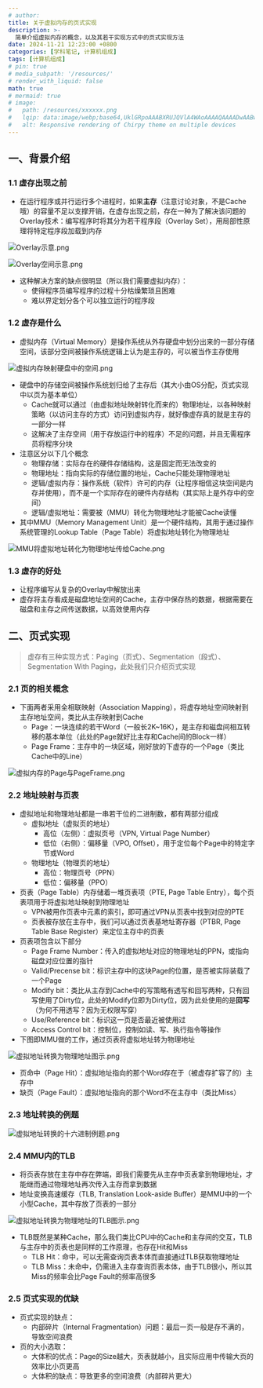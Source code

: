 ```yaml
---
# author:
title: 关于虚拟内存的页式实现
description: >-
  简单介绍虚拟内存的概念，以及其若干实现方式中的页式实现方法
date: 2024-11-21 12:23:00 +0800
categories: [学科笔记, 计算机组成]
tags: [计算机组成]
# pin: true
# media_subpath: '/resources/'
# render_with_liquid: false
math: true
# mermaid: true
# image:
#   path: /resources/xxxxxx.png
#   lqip: data:image/webp;base64,UklGRpoAAABXRUJQVlA4WAoAAAAQAAAADwAABwAAQUxQSDIAAAARL0AmbZurmr57yyIiqE8oiG0bejIYEQTgqiDA9vqnsUSI6H+oAERp2HZ65qP/VIAWAFZQOCBCAAAA8AEAnQEqEAAIAAVAfCWkAALp8sF8rgRgAP7o9FDvMCkMde9PK7euH5M1m6VWoDXf2FkP3BqV0ZYbO6NA/VFIAAAA
#   alt: Responsive rendering of Chirpy theme on multiple devices
---
```


## 一、背景介绍

### 1.1 虚存出现之前
- 在运行程序或并行运行多个进程时，如果**主存**（注意讨论对象，不是Cache哦）的容量不足以支撑开销，在虚存出现之前，存在一种为了解决该问题的Overlay技术：编写程序时将其分为若干程序段（Overlay Set），用局部性原理将特定程序段加载到内存

![Overlay示意.png](/resources/组成原理/Overlay示意.png)

![Overlay空间示意.png](/resources/组成原理/Overlay空间示意.png)

- 这种解决方案的缺点很明显（所以我们需要虚拟内存）：
	- 使得程序员编写程序的过程十分枯燥繁琐且困难
	- 难以界定划分各个可以独立运行的程序段

### 1.2 虚存是什么
- 虚拟内存（Virtual Memory）是操作系统从外存硬盘中划分出来的一部分存储空间，该部分空间被操作系统逻辑上认为是主存的，可以被当作主存使用

![虚拟内存映射硬盘中的空间.png](/resources/组成原理/虚拟内存映射硬盘中的空间.png)

- 硬盘中的存储空间被操作系统划归给了主存后（其大小由OS分配，页式实现中以页为基本单位）
	- Cache就可以通过（由虚拟地址映射转化而来的）物理地址，以各种映射策略（以访问主存的方式）访问到虚拟内存，就好像虚存真的就是主存的一部分一样
	- 这解决了主存空间（用于存放运行中的程序）不足的问题，并且无需程序员将程序分块
 - 注意区分以下几个概念
	- 物理存储：实际存在的硬件存储结构，这是固定而无法改变的
	- 物理地址：指向实际的存储位置的地址，Cache只能处理物理地址
	- 逻辑/虚拟内存：操作系统（软件）许可的内存（让程序相信这块空间是内存并使用），而不是一个实际存在的硬件内存结构（其实际上是外存中的空间）
	- 逻辑/虚拟地址：需要被（MMU）转化为物理地址才能被Cache读懂
- 其中MMU（Memory Management Unit）是一个硬件结构，其用于通过操作系统管理的Lookup Table（Page Table）将虚拟地址转化为物理地址

![MMU将虚拟地址转化为物理地址传给Cache.png](/resources/组成原理/MMU将虚拟地址转化为物理地址传给Cache.png)

### 1.3 虚存的好处
- 让程序编写从复杂的Overlay中解放出来
- 虚存将主存看成是磁盘地址空间的Cache，主存中保存热的数据，根据需要在磁盘和主存之间传送数据，以高效使用内存

## 二、页式实现

>虚存有三种实现方式：Paging（页式）、Segmentation（段式）、Segmentation With Paging，此处我们只介绍页式实现

### 2.1 页的相关概念
- 下面两者采用全相联映射（Association Mapping），将虚存地址空间映射到主存地址空间，类比从主存映射到Cache
	- Page：一块连续的若干Word（一般长2K~16K），是主存和磁盘间相互转移的基本单位（此处的Page就好比主存和Cache间的Block一样）
	- Page Frame：主存中的一块区域，刚好放的下虚存的一个Page（类比Cache中的Line）

![虚拟内存的Page与PageFrame.png](/resources/组成原理/虚拟内存的Page与PageFrame.png)

### 2.2 地址映射与页表
- 虚拟地址和物理地址都是一串若干位的二进制数，都有两部分组成
	- 虚拟地址（虚拟页的地址）
		- 高位（左侧）：虚拟页号（VPN, Virtual Page Number）
		- 低位（右侧）：偏移量（VPO, Offset），用于定位每个Page中的特定字节或Word
	- 物理地址（物理页的地址）
		- 高位：物理页号（PPN）
		- 低位：偏移量（PPO）
- 页表（Page Table）内存储着一堆页表项（PTE, Page Table Entry），每个页表项用于将虚拟地址映射到物理地址
	- VPN被用作页表中元素的索引，即可通过VPN从页表中找到对应的PTE
	- 页表被存放在主存中，我们可以通过页表基地址寄存器（PTBR, Page Table Base Register）来定位主存中的页表
- 页表项包含以下部分
	- Page Frame Number：传入的虚拟地址对应的物理地址的PPN，或指向磁盘对应位置的指针
	- Valid/Precense bit：标识主存中的这块Page的位置，是否被实际装载了一个Page
	- Modify bit：类比从主存到Cache中的写策略有透写和回写两种，只有回写使用了Dirty位，此处的Modify位即为Dirty位，因为此处使用的是**回写**（为何不用透写？因为无权限写穿）
	- Use/Reference bit：标识这一页是否最近被使用过
	- Access Control bit：控制位，控制如读、写、执行指令等操作
- 下图即MMU做的工作，通过页表将虚拟地址转为物理地址

![虚拟地址转换为物理地址图示.png](/resources/组成原理/虚拟地址转换为物理地址图示.png)

- 页命中（Page Hit）：虚拟地址指向的那个Word存在于（被虚存扩容了的）主存中
- 缺页（Page Fault）：虚拟地址指向的那个Word不在主存中（类比Miss）

### 2.3 地址转换的例题

![虚拟地址转换的十六进制例题.png](/resources/组成原理/虚拟地址转换的十六进制例题.png)

### 2.4 MMU内的TLB
- 将页表存放在主存中存在弊端，即我们需要先从主存中页表拿到物理地址，才能继而通过物理地址再次传入主存而拿到数据
- 地址变换高速缓存（TLB, Translation Look-aside Buffer）是MMU中的一个小型Cache，其中存放了页表的一部分

![虚拟地址转换为物理地址的TLB图示.png](/resources/组成原理/虚拟地址转换为物理地址的TLB图示.png)

- TLB既然是某种Cache，那么我们类比CPU中的Cache和主存间的交互，TLB与主存中的页表也是同样的工作原理，也存在Hit和Miss
	- TLB Hit：命中，可以无需查询页表本体而直接通过TLB获取物理地址
	- TLB Miss：未命中，仍需进入主存查询页表本体，由于TLB很小，所以其Miss的频率会比Page Fault的频率高很多

### 2.5 页式实现的优缺
- 页式实现的缺点：
	- 内部碎片（Internal Fragmentation）问题：最后一页一般是存不满的，导致空间浪费
- 页的大小选取：
	- 大体积的优点：Page的Size越大，页表就越小，且实际应用中传输大页的效率比小页更高
	- 大体积的缺点：导致更多的空间浪费（内部碎片更大）